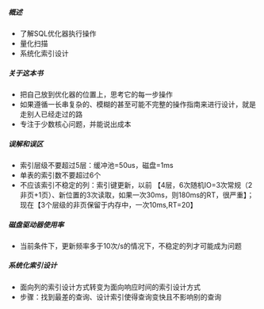 ##### 概述
- 了解SQL优化器执行操作
- 量化扫描
- 系统化索引设计

##### 关于这本书
- 把自己放到优化器的位置上，思考它的每一步操作
- 如果遵循一长串复杂的、模糊的甚至可能不完整的操作指南来进行设计，就是走别人已经走过的路
- 专注于少数核心问题，并能说出成本

##### 误解和误区
- 索引层级不要超过5层：缓冲池=50us，磁盘=1ms
- 单表的索引数不要超过6个
- 不应该索引不稳定的列：索引键更新，以前 【4层，6次随机IO=3次常规（2非页+1页）、新位置的3次读取，如果一次30ms，则180ms的RT，很严重】；现在【3个层级的非页保留于内存中，一次10ms,RT=20】

##### 磁盘驱动器使用率
- 当前条件下，更新频率多于10次/s的情况下，不稳定的列才可能成为问题

##### 系统化索引设计
- 面向列的索引设计方式转变为面向响应时间的索引设计方式
- 步骤：找到最差的查询、设计索引使得查询变快且不影响别的查询